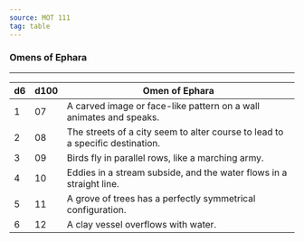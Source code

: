 ```yaml
---
source: MOT 111
tag: table
---
```


### Omens of Ephara
---
|d6|d100|Omen of Ephara|
|----|---|-----------|
|1|07|A carved image or face-like pattern on a wall animates and speaks.|
|2|08|The streets of a city seem to alter course to lead to a specific destination.|
|3|09|Birds fly in parallel rows, like a marching army.|
|4|10|Eddies in a stream subside, and the water flows in a straight line.|
|5|11|A grove of trees has a perfectly symmetrical configuration.|
|6|12|A clay vessel overflows with water.|
